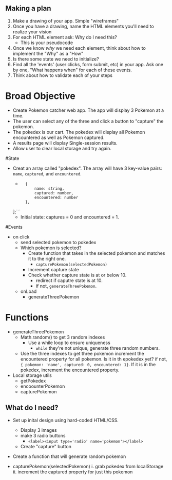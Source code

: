 ## Making a plan
1) Make a drawing of your app. Simple "wireframes"
2) Once you have a drawing, name the HTML elements you'll need to realize your vision
3) For each HTML element ask: Why do I need this?
    - This is your pseudocode
4) Once we know _why_ we need each element, think about how to implement the "Why" as a "How"
5) Is there some state we need to initialize?
6) Find all the 'events' (user clicks, form submit, etc) in your app. Ask one by one, "What happens when" for each of these events.
7) Think about how to validate each of your steps


# Broad Objective
- Create Pokemon catcher web app. The app will display 3 Pokemon at a time. 
- The user can select any of the three
and click a button to "capture" the pokemon. 
- The pokedex is our cart. The pokedex will display all Pokemon
encountered as well as Pokemon captured. 
- A results page will display Single-session results. 
- Allow user to clear local storage and try again.

#State
- Creat an array called "pokedex". The array will have 3 key-value pairs: `name`, `captured`, and `encountered`.
    - ```const pokedex = [
        {
            name: string,
            captured: number,
            encountered: number
        },
    ];```
    - Initial state: captures = 0 and encountered = 1. 


#Events
- on click
    - send selected pokemon to pokedex
    - Which pokemon is selected? 
        - Create function that takes in the selected pokemon and matches it to the right one.
            - ```capturePokemon(selectedPokemon)```
        - Increment capture state
        - Check whether capture state is at or below 10.
            - redirect if caputre state is at 10.
            - if not, `generateThreePokemon`.
    - onLoad
        - generateThreePokemon

# Functions
- generateThreePokemon
    - Math.random() to get 3 random indexes
        - Use a while loop to ensure uniqueness
            - `while` they're not unique, generate three random numbers.
    - Use the three indexes to get three pokemon
    increment the encountered property for all pokemon. Is it in th epokedex yet? if not, `{ pokemon: 'name', captured: 0, encountered: 1}`. If it is in the pokedex, increment the encountered property. 
- Local storage utils
    - getPokedex
    - encoounterPokemon
    - capturePokemon


## What do I need? 
- Set up inital design using hard-coded HTML/CSS. 
    - Display 3 images
    - make 3 radio buttons
        - `<label><input type='radio' name='pokemon'></label>`
    - Create "capture" button

- Create a function that will generate random pokemon

- capturePokemon(selectedPokemon)
    i. grab pokedex from localStorage
    ii. increment the captured property for just this pokemon

